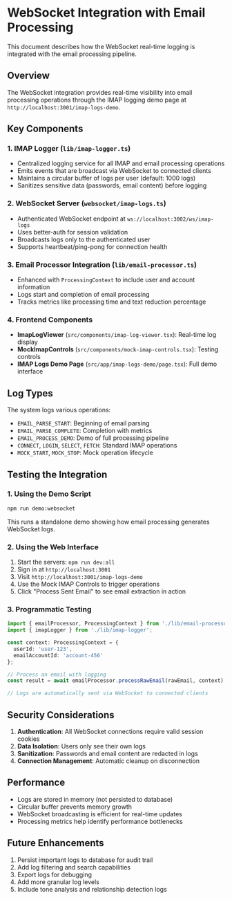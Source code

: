 # WebSocket Integration with Email Processing

This document describes how the WebSocket real-time logging is integrated with the email processing pipeline.

## Overview

The WebSocket integration provides real-time visibility into email processing operations through the IMAP logging demo page at `http://localhost:3001/imap-logs-demo`.

## Key Components

### 1. IMAP Logger (`lib/imap-logger.ts`)
- Centralized logging service for all IMAP and email processing operations
- Emits events that are broadcast via WebSocket to connected clients
- Maintains a circular buffer of logs per user (default: 1000 logs)
- Sanitizes sensitive data (passwords, email content) before logging

### 2. WebSocket Server (`websocket/imap-logs.ts`)
- Authenticated WebSocket endpoint at `ws://localhost:3002/ws/imap-logs`
- Uses better-auth for session validation
- Broadcasts logs only to the authenticated user
- Supports heartbeat/ping-pong for connection health

### 3. Email Processor Integration (`lib/email-processor.ts`)
- Enhanced with `ProcessingContext` to include user and account information
- Logs start and completion of email processing
- Tracks metrics like processing time and text reduction percentage

### 4. Frontend Components
- **ImapLogViewer** (`src/components/imap-log-viewer.tsx`): Real-time log display
- **MockImapControls** (`src/components/mock-imap-controls.tsx`): Testing controls
- **IMAP Logs Demo Page** (`src/app/imap-logs-demo/page.tsx`): Full demo interface

## Log Types

The system logs various operations:

- `EMAIL_PARSE_START`: Beginning of email parsing
- `EMAIL_PARSE_COMPLETE`: Completion with metrics
- `EMAIL_PROCESS_DEMO`: Demo of full processing pipeline
- `CONNECT`, `LOGIN`, `SELECT`, `FETCH`: Standard IMAP operations
- `MOCK_START`, `MOCK_STOP`: Mock operation lifecycle

## Testing the Integration

### 1. Using the Demo Script
```bash
npm run demo:websocket
```

This runs a standalone demo showing how email processing generates WebSocket logs.

### 2. Using the Web Interface
1. Start the servers: `npm run dev:all`
2. Sign in at `http://localhost:3001`
3. Visit `http://localhost:3001/imap-logs-demo`
4. Use the Mock IMAP Controls to trigger operations
5. Click "Process Sent Email" to see email extraction in action

### 3. Programmatic Testing
```typescript
import { emailProcessor, ProcessingContext } from './lib/email-processor';
import { imapLogger } from './lib/imap-logger';

const context: ProcessingContext = {
  userId: 'user-123',
  emailAccountId: 'account-456'
};

// Process an email with logging
const result = await emailProcessor.processRawEmail(rawEmail, context);

// Logs are automatically sent via WebSocket to connected clients
```

## Security Considerations

1. **Authentication**: All WebSocket connections require valid session cookies
2. **Data Isolation**: Users only see their own logs
3. **Sanitization**: Passwords and email content are redacted in logs
4. **Connection Management**: Automatic cleanup on disconnection

## Performance

- Logs are stored in memory (not persisted to database)
- Circular buffer prevents memory growth
- WebSocket broadcasting is efficient for real-time updates
- Processing metrics help identify performance bottlenecks

## Future Enhancements

1. Persist important logs to database for audit trail
2. Add log filtering and search capabilities
3. Export logs for debugging
4. Add more granular log levels
5. Include tone analysis and relationship detection logs